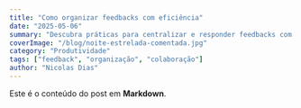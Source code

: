 ```yaml
---
title: "Como organizar feedbacks com eficiência"
date: "2025-05-06"
summary: "Descubra práticas para centralizar e responder feedbacks com agilidade."
coverImage: "/blog/noite-estrelada-comentada.jpg"
category: "Produtividade"
tags: ["feedback", "organização", "colaboração"]
author: "Nicolas Dias"
---
```


Este é o conteúdo do post em **Markdown**.
